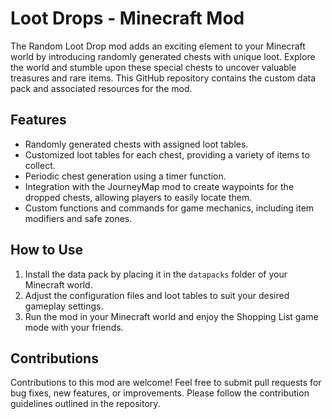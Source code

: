 # Loot Drops - Minecraft Mod

The Random Loot Drop mod adds an exciting element to your Minecraft world by introducing randomly generated chests with unique loot. Explore the world and stumble upon these special chests to uncover valuable treasures and rare items. This GitHub repository contains the custom data pack and associated resources for the mod.

## Features

- Randomly generated chests with assigned loot tables.
- Customized loot tables for each chest, providing a variety of items to collect.
- Periodic chest generation using a timer function.
- Integration with the JourneyMap mod to create waypoints for the dropped chests, allowing players to easily locate them.
- Custom functions and commands for game mechanics, including item modifiers and safe zones.

## How to Use

1. Install the data pack by placing it in the `datapacks` folder of your Minecraft world.
2. Adjust the configuration files and loot tables to suit your desired gameplay settings.
3. Run the mod in your Minecraft world and enjoy the Shopping List game mode with your friends.

## Contributions

Contributions to this mod are welcome! Feel free to submit pull requests for bug fixes, new features, or improvements. Please follow the contribution guidelines outlined in the repository.
